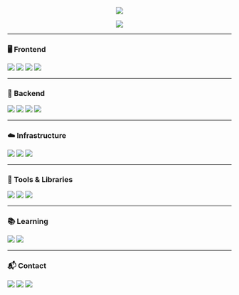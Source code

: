 <p align="center">
  <img src="https://capsule-render.vercel.app/api?type=waving&height=280&color=0e0e0e&text=Yoyobar&fontColor=ffffff&fontSize=70&animation=fadeIn&desc=FrontEnd%20Developer&descSize=18&descAlign=70&descAlignY=65" />
</p>

<p align="center">
  <img src="https://readme-typing-svg.demolab.com?font=Fira+Code&duration=3000&pause=1000&color=777777&center=true&vCenter=true&width=800&lines=Junior+Developer+%7C+React%2C+NestJS+Focused;Building+Modern+Web+Applications" />
</p>

---

### 🖥 Frontend
<p align="left">
  <img src="https://img.shields.io/badge/TypeScript-2d2d2d?style=for-the-badge&logo=typescript&logoColor=007ACC&labelColor=1c1c1c" />
  <img src="https://img.shields.io/badge/JavaScript-2d2d2d?style=for-the-badge&logo=javascript&logoColor=f7df1e&labelColor=1c1c1c" />
  <img src="https://img.shields.io/badge/React-2d2d2d?style=for-the-badge&logo=react&logoColor=61dafb&labelColor=1c1c1c" />
  <img src="https://img.shields.io/badge/Next.js-2d2d2d?style=for-the-badge&logo=nextdotjs&logoColor=ffffff&labelColor=1c1c1c" />
</p>

---

### 🔧 Backend
<p align="left">
  <img src="https://img.shields.io/badge/NestJS-2d2d2d?style=for-the-badge&logo=nestjs&logoColor=e0234e&labelColor=1c1c1c" />
  <img src="https://img.shields.io/badge/Node.js-2d2d2d?style=for-the-badge&logo=nodedotjs&logoColor=3c873a&labelColor=1c1c1c" />
  <img src="https://img.shields.io/badge/Prisma-2d2d2d?style=for-the-badge&logo=prisma&logoColor=white&labelColor=1c1c1c" />
  <img src="https://img.shields.io/badge/PostgreSQL-2d2d2d?style=for-the-badge&logo=postgresql&logoColor=336791&labelColor=1c1c1c" />
</p>

---

### ☁️ Infrastructure
<p align="left">
  <img src="https://img.shields.io/badge/AWS-2d2d2d?style=for-the-badge&logo=amazonaws&logoColor=ff9900&labelColor=1c1c1c" />
  <img src="https://img.shields.io/badge/Coolify-2d2d2d?style=for-the-badge&logo=docker&logoColor=2496ed&labelColor=1c1c1c" />
  <img src="https://img.shields.io/badge/RDS-2d2d2d?style=for-the-badge&logo=amazonrds&logoColor=527FFF&labelColor=1c1c1c" />
</p>

---

### 🧰 Tools & Libraries
<p align="left">
  <img src="https://img.shields.io/badge/TailwindCSS-2d2d2d?style=for-the-badge&logo=tailwindcss&logoColor=06B6D4&labelColor=1c1c1c" />
  <img src="https://img.shields.io/badge/Zustand-2d2d2d?style=for-the-badge&logo=Zustand&logoColor=white&labelColor=1c1c1c" />
  <img src="https://img.shields.io/badge/ReactQuery-2d2d2d?style=for-the-badge&logo=reactquery&logoColor=FF4154&labelColor=1c1c1c" />
</p>

---

### 📚 Learning
<p align="left">
  <img src="https://img.shields.io/badge/Docker-2d2d2d?style=for-the-badge&logo=docker&logoColor=2496ED&labelColor=1c1c1c" />
  <img src="https://img.shields.io/badge/Remix-2d2d2d?style=for-the-badge&logo=remix&logoColor=ffffff&labelColor=1c1c1c" />
</p>

---

### 📬 Contact
<p align="left">
  <a href="https://www.spacecl.com/"><img src="https://img.shields.io/badge/Space%20CL-2d2d2d?style=flat&logoColor=ffffff&labelColor=1c1c1c" /></a>
  <a href="https://wiki.yoyobar.xyz/"><img src="https://img.shields.io/badge/My%20Blog-2d2d2d?style=flat&logo=vercel&logoColor=ffffff&labelColor=1c1c1c" /></a>
  <a href="mailto:barwait@naver.com"><img src="https://img.shields.io/badge/barwait@naver.com-2d2d2d?style=flat&logoColor=ffffff&labelColor=1c1c1c" /></a>
</p>
